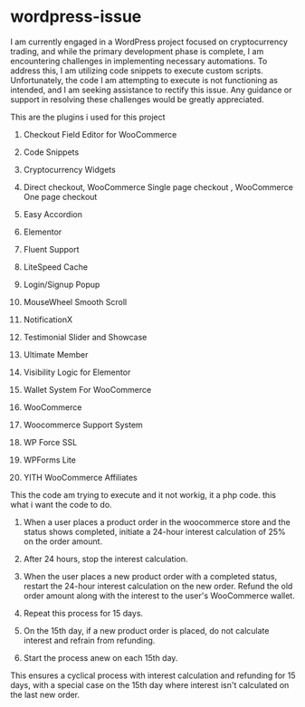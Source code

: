# wordpress-issue

I am currently engaged in a WordPress project focused on cryptocurrency trading, and while the primary development phase is complete, I am encountering challenges in implementing necessary automations. To address this, I am utilizing code snippets to execute custom scripts. Unfortunately, the code I am attempting to execute is not functioning as intended, and I am seeking assistance to rectify this issue. Any guidance or support in resolving these challenges would be greatly appreciated.

This are the plugins i used for this project

1. Checkout Field Editor for WooCommerce

2. Code Snippets

3. Cryptocurrency Widgets

4. Direct checkout, WooCommerce Single page checkout , WooCommerce One page checkout

5. Easy Accordion

6. Elementor

7. Fluent Support

8. LiteSpeed Cache

9. Login/Signup Popup

10. MouseWheel Smooth Scroll

11. NotificationX

12. Testimonial Slider and Showcase

13. Ultimate Member

14. Visibility Logic for Elementor

15. Wallet System For WooCommerce

16. WooCommerce

17. Woocommerce Support System

18. WP Force SSL

19. WPForms Lite

20. YITH WooCommerce Affiliates


This the code am trying to execute and it not workig, it a php code.
this what i want the code to do.

1. When a user places a product order in the woocommerce store and the status shows completed, initiate a 24-hour interest calculation of 25% on the order amount.

2. After 24 hours, stop the interest calculation.

3. When the user places a new product order with a completed status, restart the 24-hour interest calculation on the new order. Refund the old order amount along with the interest to the user's WooCommerce wallet.

4. Repeat this process for 15 days.

5. On the 15th day, if a new product order is placed, do not calculate interest and refrain from refunding.

6. Start the process anew on each 15th day.

This ensures a cyclical process with interest calculation and refunding for 15 days, with a special case on the 15th day where interest isn't calculated on the last new order.



